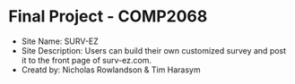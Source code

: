 # Final Project - COMP2068

* Site Name: SURV-EZ
* Site Description: Users can build their own customized survey and post it to the front page of surv-ez.com. 
* Creatd by: Nicholas Rowlandson & Tim Harasym
